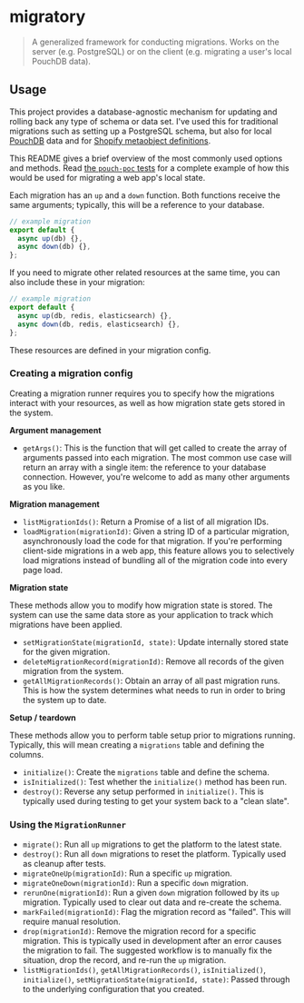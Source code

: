 # migratory

> A generalized framework for conducting migrations. Works on the server (e.g. PostgreSQL) or on the client (e.g. migrating a user's local PouchDB data).

## Usage

This project provides a database-agnostic mechanism for updating and rolling back any type of schema or data set. I've used this for traditional migrations such as setting up a PostgreSQL schema, but also for local [PouchDB](https://pouchdb.com/) data and for [Shopify metaobject definitions](https://help.shopify.com/en/manual/custom-data/metaobjects).

This README gives a brief overview of the most commonly used options and methods. Read [the `pouch-poc` tests](./src/__tests__/pouch-poc.test.ts) for a complete example of how this would be used for migrating a web app's local state.

Each migration has an `up` and a `down` function. Both functions receive the same arguments; typically, this will be a reference to your database.

```ts
// example migration
export default {
  async up(db) {},
  async down(db) {},
};
```

If you need to migrate other related resources at the same time, you can also include these in your migration:

```ts
// example migration
export default {
  async up(db, redis, elasticsearch) {},
  async down(db, redis, elasticsearch) {},
};
```

These resources are defined in your migration config.

### Creating a migration config

Creating a migration runner requires you to specify how the migrations interact with your resources, as well as how migration state gets stored in the system.

**Argument management**

- `getArgs()`: This is the function that will get called to create the array of arguments passed into each migration. The most common use case will return an array with a single item: the reference to your database connection. However, you're welcome to add as many other arguments as you like.

**Migration management**
- `listMigrationIds()`: Return a Promise of a list of all migration IDs.
- `loadMigration(migrationId)`: Given a string ID of a particular migration, asynchronously load the code for that migration. If you're performing client-side migrations in a web app, this feature allows you to selectively load migrations instead of bundling all of the migration code into every page load.

**Migration state**

These methods allow you to modify how migration state is stored. The system can use the same data store as your application to track which migrations have been applied.

- `setMigrationState(migrationId, state)`: Update internally stored state for the given migration.
- `deleteMigrationRecord(migrationId)`: Remove all records of the given migration from the system.
- `getAllMigrationRecords()`: Obtain an array of all past migration runs. This is how the system determines what needs to run in order to bring the system up to date.

**Setup / teardown**

These methods allow you to perform table setup prior to migrations running. Typically, this will mean creating a `migrations` table and defining the columns.

- `initialize()`: Create the `migrations` table and define the schema.
- `isInitialized()`: Test whether the `initialize()` method has been run.
- `destroy()`: Reverse any setup performed in `initialize()`. This is typically used during testing to get your system back to a "clean slate".

### Using the `MigrationRunner`

- `migrate()`: Run all `up` migrations to get the platform to the latest state.
- `destroy()`: Run all `down` migrations to reset the platform. Typically used as cleanup after tests.
- `migrateOneUp(migrationId)`: Run a specific `up` migration.
- `migrateOneDown(migrationId)`: Run a specific `down` migration.
- `rerunOne(migrationId)`: Run a given `down` migration followed by its `up` migration. Typically used to clear out data and re-create the schema.
- `markFailed(migrationId)`: Flag the migration record as "failed". This will require manual resolution.
- `drop(migrationId)`: Remove the migration record for a specific migration. This is typically used in development after an error causes the migration to fail. The suggested workflow is to manually fix the situation, drop the record, and re-run the `up` migration.
- `listMigrationIds()`, `getAllMigrationRecords()`, `isInitialized()`, `initialize()`, `setMigrationState(migrationId, state)`: Passed through to the underlying configuration that you created.